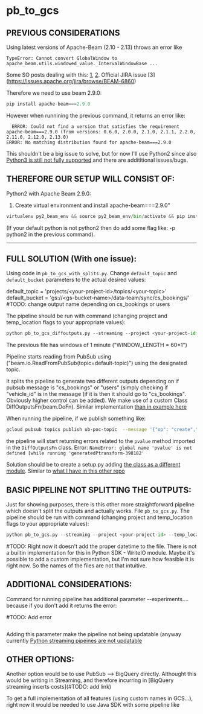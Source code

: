 # pb_to_gcs

## PREVIOUS CONSIDERATIONS

Using latest versions of Apache-Beam (2.10 - 2.13) throws an error like 

```pyhton
TypeError: Cannot convert GlobalWindow to apache_beam.utils.windowed_value._IntervalWindowBase ...
```
Some SO posts dealing with this: [1](https://stackoverflow.com/questions/54745869/how-to-create-a-dataflow-pipeline-from-pub-sub-to-gcs-in-python), [2](https://stackoverflow.com/questions/55109403/apache-beam-python-sdk-upgrade-issue).
Official JIRA issue [3] (https://issues.apache.org/jira/browse/BEAM-6860)

Therefore we need to use beam 2.9.0:

```python 
pip install apache-beam===2.9.0
```

However when runnining the previous command, it returns an error like:
```
  ERROR: Could not find a version that satisfies the requirement apache-beam===2.9.0 (from versions: 0.6.0, 2.0.0, 2.1.0, 2.1.1, 2.2.0, 2.11.0, 2.12.0, 2.13.0)
ERROR: No matching distribution found for apache-beam===2.9.0
```
This shouldn't be a big issue to solve, but for now I'll use Python2 since also [Python3 is still not fully supported](https://jira.apache.org/jira/browse/BEAM-1251) and there are addititional issues/bugs.

## THEREFORE OUR SETUP WILL CONSIST OF:

Python2 with Apache Beam 2.9.0:

1. Create virtual environment and install apache-beam===2.9.0"

```python
virtualenv py2_beam_env && source py2_beam_env/bin/activate && pip install apache-beam===2.9.0
```

(If your default python is not python2 then do add some flag like: -p python2 in the previous command).

-------------------------------

## FULL SOLUTION (With one issue):

Using code in `pb_to_gcs_with_splits.py`. Change `default_topic` and `default_bucket` parameters to the actual desired values:

default_topic = 'projects/\<your-project-id\>/topics/\<your-topic\>'                                                                                                                                                                            
default_bucket = 'gs://\<gs-bucket-name\>/data-team/sync/cs_bookings/'  #TODO: change output name depending on cs_bookings or users 

The pipeline should be run with command (changing project and temp_location flags to your appropriate values):

```python
python pb_to_gcs_diffoutputs.py --streaming --project <your-project-id> --temp_location gs://<your-gcs-bucket>/temp --runner DataflowRunner --experiments=allow_non_updatable_job
```

The previous file has windows of 1 minute ("WINDOW_LENGTH = 60\*1")

Pipeline starts reading from PubSub using ("beam.io.ReadFromPubSub(topic=default-topic)") using the designated topic.

It splits the pipeline to generate two different outputs depending on if pubsub message is "cs_bookings" or "users" (simply checking if "vehicle_id" is in the message (if it is then it should go to "cs_bookings". Obviously higher control can be added). We make use of a custom Class DiffOutputsFn(beam.DoFn). Similar implementation [than in example here]("https://github.com/apache/beam/blob/master/sdks/python/apache_beam/examples/cookbook/multiple_output_pardo.py")

When running the pipeline, if we publish something like:

```bash
gcloud pubsub topics publish ub-poc-topic  --message '{"op": "create","timestamp": 1562229006,"source": "cs_bookings","payload": {"id": 1,"user_id": 24,"vehicle_id": 65,"location_id": 4,"start": 1562229000,"end": 1562229005,"real_end": 1562229004,"status": "whateverstatus"}}'
```

the pipeline will start returning errors related to the `pvalue` method imported in the `DiffOutputsFn` class. 
Error: 
`NameError: global name 'pvalue' is not defined [while running 'generatedPtransform-398182'`

Solution should be to create a setup.py adding [the class as a different module](https://stackoverflow.com/questions/52874383/gcp-dataflow-apache-beam-problem-import-another-python-file-to-main-py-with-co?rq=1). Similar to [what I have in this other repo](https://github.com/VictorGeaGarcia/Apache-Beam/tree/master/Dataflow_Using_Python_Dependencies)


## BASIC PIPELINE NOT SPLITTING THE OUTPUTS:

Just for showing purposes, there is this other more straightforward pipeline which doesn't split the outputs and actually works. File `pb_to_gcs.py`. The pipeline should be run with command (changing project and temp_location flags to your appropriate values):


```python
python pb_to_gcs.py --streaming --project <your-project-id> --temp_location gs://<your-gcs-bucket>/temp --runner DataflowRunner --experiments=allow_non_updatable_job
```

#TODO: Right now it doesn't add the proper datetime to the file. There is not a builtin implementation for this in Python SDK - WriteIO module. Maybe it's possible to add a custom implementation, but I'm not sure how feasible it is right now. So the names of the files are not that intuitive.


## ADDITIONAL CONSIDERATIONS:

Command for running pipeline has additional parameter --experiments.... because if you don't add it returns the error:

#TODO: Add error
```ERROR
```
Adding this parameter make the pipeline not being updatable (anyway currently [Python streaming pipeines are not updatable](https://beam.apache.org/documentation/sdks/python-streaming/#dataflowrunner-specific-features)


## OTHER OPTIONS:

Another option would be to use PubSub --> BigQuery directly. Althought this would be writing in Streaming, and therefore incurring in [BigQuery streaming inserts costs](#TODO: add link)

To get a full implementation of all features (using custom names in GCS...), right now it would be needed to use Java SDK with some pipeline like

